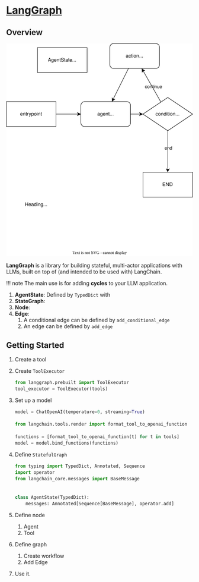 # [LangGraph](https://python.langchain.com/docs/langgraph)

## Overview

![](langgraph.drawio.svg)

**LangGraph** is a library for building stateful, multi-actor applications with LLMs, built on top of (and intended to be used with) LangChain.

!!! note
    The main use is for adding **cycles** to your LLM application.

1. **AgentState**: Defined by `TypedDict` with
1. **StateGraph**:
1. **Node**:
1. **Edge**:
    1. A conditional edge can be defined by `add_conditional_edge`
    1. An edge can be defined by `add_edge`

## Getting Started

1. Create a tool

1. Create `ToolExecutor`

    ```py
    from langgraph.prebuilt import ToolExecutor
    tool_executor = ToolExecutor(tools)
    ```
1. Set up a model
    ```py
    model = ChatOpenAI(temperature=0, streaming=True)

    from langchain.tools.render import format_tool_to_openai_function

    functions = [format_tool_to_openai_function(t) for t in tools]
    model = model.bind_functions(functions)
    ```
1. Define `StatefulGraph`

    ```py
    from typing import TypedDict, Annotated, Sequence
    import operator
    from langchain_core.messages import BaseMessage


    class AgentState(TypedDict):
        messages: Annotated[Sequence[BaseMessage], operator.add]
    ```
1. Define node
    1. Agent
    1. Tool
1. Define graph
    1. Create workflow
    1. Add Edge
1. Use it.

